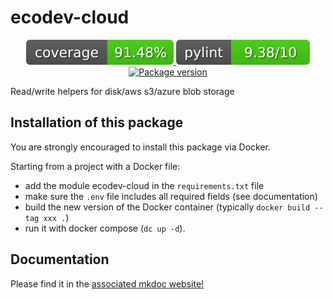 # ecodev-cloud

<p align="center">
<a href="https://github.com/FR-PAR-ECOACT/ecodev-cloud/actions" target="_blank">
    <img src="https://github.com/FR-PAR-ECOACT/ecodev-cloud/blob/main/badges/coverage.svg" alt="Coverage">
</a>
<a href="https://github.com/FR-PAR-ECOACT/ecodev-cloud/actions" target="_blank">
    <img src="https://github.com/FR-PAR-ECOACT/ecodev-cloud/blob/main/badges/pylint.svg" alt="Publish">
</a>
<a href="https://github.com/FR-PAR-ECOACT/ecodev-cloud/actions/workflows/code-quality.yml/badge.svg" target="_blank">
    <img src="https://github.com/FR-PAR-ECOACT/ecodev-cloud/actions/workflows/code-quality.yml/badge.svg" alt="Package version">
</a>
</p>

Read/write helpers for disk/aws s3/azure blob storage

## Installation of this package

You are strongly encouraged to install this package via Docker.

Starting from a project with a Docker file:
* add the module ecodev-cloud in the `requirements.txt` file
* make sure the `.env` file includes all required fields (see documentation)
* build the new version of the Docker container (typically `docker build --tag xxx .`)
* run it with docker compose (`dc up -d`).

## Documentation

Please find it in the [associated mkdoc website!](https://ecodev-doc.lcabox.com/)

